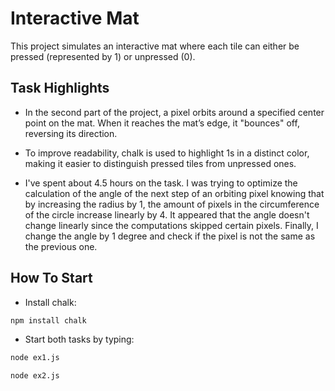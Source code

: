 # Interactive Mat

This project simulates an interactive mat where each tile can either be pressed (represented by 1) or unpressed (0).

## Task Highlights

- In the second part of the project, a pixel orbits around a specified center point on the mat. When it reaches the mat’s edge, it "bounces" off, reversing its direction.

- To improve readability, chalk is used to highlight 1s in a distinct color, making it easier to distinguish pressed tiles from unpressed ones.

- I've spent about 4.5 hours on the task. I was trying to optimize the calculation of the angle of the next step of an orbiting pixel knowing that by increasing the radius by 1, the amount of pixels in the circumference of the circle increase linearly by 4. It appeared that the angle doesn't change linearly since the computations skipped certain pixels. Finally, I change the angle by 1 degree and check if the pixel is not the same as the previous one. 

## How To Start

- Install chalk:
```sh
npm install chalk
```
- Start both tasks by typing: 
```sh
node ex1.js
```
```sh
node ex2.js
```
